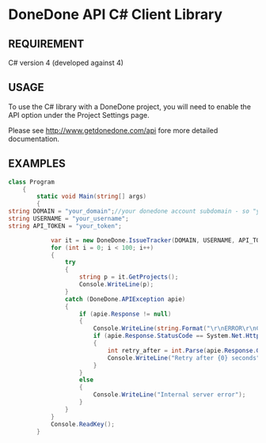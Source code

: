 # DoneDone API C# Client Library

## REQUIREMENT
C# version 4 (developed against 4)

## USAGE
To use the C# library with a DoneDone project, you will need to enable the API option under the Project Settings page.

Please see http://www.getdonedone.com/api fore more detailed documentation.

## EXAMPLES
```C#
class Program
    {
        static void Main(string[] args)
        {
string DOMAIN = "your_domain";//your donedone account subdomain - so "your_domain" if your account URL is your_domain.mydonedone.com 
string USERNAME = "your_username";
string API_TOKEN = "your_token";

            var it = new DoneDone.IssueTracker(DOMAIN, USERNAME, API_TOKEN);
            for (int i = 0; i < 100; i++)
            {
                try
                {
                    string p = it.GetProjects();
                    Console.WriteLine(p);
                }
                catch (DoneDone.APIException apie)
                {
                    if (apie.Response != null)
                    {
                        Console.WriteLine(string.Format("\r\nERROR\r\nCode:{0}\r\n{1}\r\n", apie.Response.StatusCode, apie.Message));
                        if (apie.Response.StatusCode == System.Net.HttpStatusCode.Conflict)
                        {
                            int retry_after = int.Parse(apie.Response.GetResponseHeader("Retry-After"));
                            Console.WriteLine("Retry after {0} seconds", retry_after);
                        }
                    }
                    else
                    {
                        Console.WriteLine("Internal server error"); 
                    }
                }
            }
            Console.ReadKey();
        }
```
